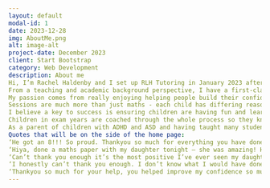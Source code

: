 ```yaml
---
layout: default
modal-id: 1
date: 2023-12-28
img: AboutMe.png
alt: image-alt
project-date: December 2023
client: Start Bootstrap
category: Web Development
description: About me
Hi, I’m Rachel Haldenby and I set up RLH Tutoring in January 2023 after gaining 19 years maths teaching experience teaching up to A level in a variety of Comprehensive and Grammar schools across Yorkshire and Lincolnshire. I have proven results in school and with all the children I have tutored over the last 20 years, both in improving confidence and in grade outcomes as my testimonials page will attest to.
From a teaching and academic background perspective, I have a first-class degree in Mathematics with European Studies from The University of Sussex (1995) and PGCE from Leeds University (2005) alongside my Qualified Teaching Status Certificate gained in 2006. I originally qualified as a Chartered Accountant working at companies including PwC, Skipton Building Society and Virgin Media before being able to embark on a career in education, my true passion. Having real world experience allows me to also give students practical learning tips. 
My passion comes from really enjoying helping people build their confidence, understand how important problem-solving skills are in life (not just in maths!) and to blossom in all that they do, allowing them to have as many choices as possible as they start out in their careers after school and University. 
Sessions are much more than just maths - each child has differing reasons for wanting maths tuition and has different skills and areas that we need to work on. Having worked with hundreds of children I am able to quickly identify these specific needs, ensuring explanations are at the right level, support is given at the right time and that we work together to ensure the right balance of support and challenge is given and good progress occurs. 
I believe a key to success is ensuring children are having fun and learning at the same time. Getting to know each child and being able to relate to them on their level is important and will ensure they look forward to their maths sessions, whether it’s to gain a grade 4 at GCSE or an A* at A level. Gauging how a child’s day has gone and whether they need a more challenging session or a recap lesson to build confidence or answer some queries in a particular topic are all part of the service to maximise success. 
Children in exam years are coached through the whole process so they know what to expect at each stage. As a result, anxiety is reduced and they are able to show themselves in their best light at exam time. This goes for parents too; it has often been a long time since they were at school so talking them through the process and ways in which to support their child at home, for what can be quite a daunting time, is an important part of my role, along with advice on how to navigate post 16 or 18 pathways.
As a parent of children with ADHD and ASD and having taught many students with varying specific educational needs, I understand the difficulties that can sometimes arise and have the skills and sensitivity to work around this so that children can progress in the way that suits them best, whether that be more active sessions, giving time and space to process information, regular breaks, or specific coloured paper. We are all vastly different people, this is what makes us so fascinating, and this is why my offering is always bespoke to each individual student.
Quotes that will be on the side of the home page:
‘He got an 8!!! So proud. Thankyou so much for everything you have done for him. We really appreciate it xxx.’
‘Hiya, done a maths paper with my daughter tonight – she was amazing! Haven’t done one with her since she started with you. Difference is mega…thankyou for what you’ve done so far.’
‘Can’t thank you enough it’s the most positive I’ve ever seen my daughter about her maths I’m very grateful x.’
‘I honestly can’t thank you enough. I don’t know what I would have done without you. I’ve loved every session so much.’
‘Thankyou so much for your help, you helped improve my confidence so much.’
---
```

